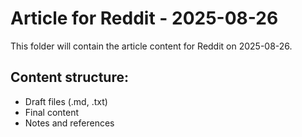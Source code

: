 # Article for Reddit - 2025-08-26

This folder will contain the article content for Reddit on 2025-08-26.

## Content structure:
- Draft files (.md, .txt)
- Final content
- Notes and references
